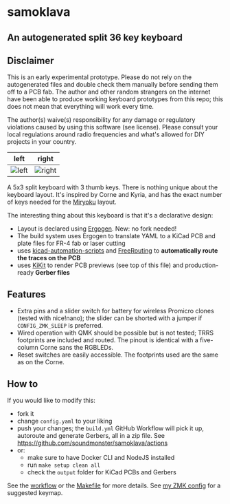 # samoklava
## An autogenerated split 36 key keyboard

## Disclaimer

This is an early experimental prototype. Please do not rely on the autogenerated files and double check them manually
before sending them off to a PCB fab. The author and other random strangers on the internet have been able to produce
working keyboard prototypes from this repo; this does not mean that everything will work every time.

The author(s) waive(s) responsibility for any damage or regulatory violations caused by using this software (see
license). Please consult your local regulations around radio frequencies and what's allowed for DIY projects in your
country.

left | right
-|-
![left](images/board-front.png) | ![right](images/board-back.png)

A 5x3 split keyboard with 3 thumb keys. There is nothing unique about the keyboard layout. It's inspired by Corne and
Kyria, and has the exact number of keys needed for the [Miryoku](https://github.com/manna-harbour/miryoku) layout.

The interesting thing about this keyboard is that it's a declarative design:
* Layout is declared using [Ergogen](https://github.com/mrzealot/ergogen/). New: no fork needed!
* The build system uses Ergogen to translate YAML to a KiCad PCB and plate files for FR-4 fab or laser cutting
* uses [kicad-automation-scripts](https://github.com/productize/kicad-automation-scripts) and [FreeRouting](https://github.com/freerouting/freerouting) to **automatically route the traces on the PCB**
* uses [KiKit](https://github.com/yaqwsx/KiKit) to render PCB previews (see top of this file) and production-ready **Gerber files**

## Features

* Extra pins and a slider switch for battery for wireless Promicro clones (tested with nice!nano); the slider can be
  shorted with a jumper if `CONFIG_ZMK_SLEEP` is preferred.
* Wired operation with QMK should be possible but is not tested; TRRS footprints are included and routed. The pinout is
  identical with a five-column Corne sans the RGBLEDs.
* Reset switches are easily accessible. The footprints used are the same as on the Corne.

## How to

If you would like to modify this:
* fork it
* change `config.yaml` to your liking
* push your changes; the `build.yml` GitHub Workflow will pick it up, autoroute and generate Gerbers, all in a zip file.
  See https://github.com/soundmonster/samoklava/actions
* or:
  * make sure to have Docker CLI and NodeJS installed
  * run `make setup clean all`
  * check the `output` folder for KiCad PCBs and Gerbers

See the [workflow](.github/workflows/build.yml) or the [Makefile](Makefile) for more details.
See [my ZMK config](https://github.com/soundmonster/samoklava-zmk-config) for a suggested keymap.
